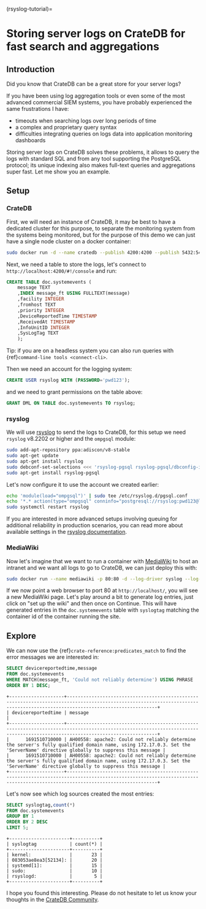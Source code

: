 (rsyslog-tutorial)=
# Storing server logs on CrateDB for fast search and aggregations

## Introduction

Did you know that CrateDB can be a great store for your server logs?

If you have been using log aggregation tools or even some of the most advanced commercial SIEM systems, you have probably experienced the same frustrations I have:

* timeouts when searching logs over long periods of time
* a complex and proprietary query syntax
* difficulties integrating queries on logs data into application monitoring dashboards

Storing server logs on CrateDB solves these problems, it allows to query the logs with standard SQL and from any tool supporting the PostgreSQL protocol; its unique indexing also makes full-text queries and aggregations super fast.
Let me show you an example.

## Setup

### CrateDB

First, we will need an instance of CrateDB, it may be best to have a dedicated cluster for this purpose, to separate the monitoring system from the systems being monitored, but for the purpose of this demo we can just have a single node cluster on a docker container:

```bash
sudo docker run -d --name cratedb --publish 4200:4200 --publish 5432:5432 --env CRATE_HEAP_SIZE=1g crate -Cdiscovery.type=single-node
```

Next, we need a table to store the logs, let's connect to `http://localhost:4200/#!/console` and run:

```sql
CREATE TABLE doc.systemevents (
	message TEXT
	,INDEX message_ft USING FULLTEXT(message)
	,facility INTEGER
	,fromhost TEXT
	,priority INTEGER
	,DeviceReportedTime TIMESTAMP
	,ReceivedAt TIMESTAMP
	,InfoUnitID INTEGER
	,SysLogTag TEXT	
	);
```
Tip: if you are on a headless system you can also run queries with {ref}`command-line tools <connect-cli>`.

Then we need an account for the logging system:

```sql
CREATE USER rsyslog WITH (PASSWORD='pwd123');
```

and we need to grant permissions on the table above:

```sql
GRANT DML ON TABLE doc.systemevents TO rsyslog;
```

### rsyslog

We will use [rsyslog](https://github.com/rsyslog/rsyslog) to send the logs to CrateDB, for this setup we need `rsyslog` v8.2202 or higher and the `ompgsql` module:

```bash
sudo add-apt-repository ppa:adiscon/v8-stable
sudo apt-get update
sudo apt-get install rsyslog
sudo debconf-set-selections <<< 'rsyslog-pgsql rsyslog-pgsql/dbconfig-install string false'
sudo apt-get install rsyslog-pgsql
```

Let's now configure it to use the account we created earlier:

```bash
echo 'module(load="ompgsql")' | sudo tee /etc/rsyslog.d/pgsql.conf
echo '*.* action(type="ompgsql" conninfo="postgresql://rsyslog:pwd123@localhost/doc")' | sudo tee -a /etc/rsyslog.d/pgsql.conf
sudo systemctl restart rsyslog
```

If you are interested in more advanced setups involving queuing for additional reliability in production scenarios, you can read more about available settings in the [rsyslog documentation](https://www.rsyslog.com/doc/v8-stable/tutorials/high_database_rate.html).

### MediaWiki

Now let's imagine that we want to run a container with [MediaWiki](https://www.mediawiki.org/wiki/MediaWiki) to host an intranet and we want all logs to go to CrateDB, we can just deploy this with:

```bash
sudo docker run --name mediawiki -p 80:80 -d --log-driver syslog --log-opt syslog-address=unixgram:///dev/log mediawiki
```

If we now point a web browser to port 80 at `http://localhost/`, you will see a new MediaWiki page.
Let's play around a bit to generate log entries, just click on "set up the wiki" and then once on Continue.
This will have generated entries in the `doc.systemevents` table with `syslogtag` matching the container id of the container running the site.


## Explore

We can now use the {ref}`crate-reference:predicates_match` to find the error messages we are interested in:

```sql
SELECT devicereportedtime,message
FROM doc.systemevents
WHERE MATCH(message_ft, 'Could not reliably determine') USING PHRASE
ORDER BY 1 DESC;
```

```text
+--------------------+-----------------------------------------------------------------------------------------------------------------------------------------------------------------------------+
| devicereportedtime | message                                                                                                                                                                     |
+--------------------+-----------------------------------------------------------------------------------------------------------------------------------------------------------------------------+
|      1691510710000 | AH00558: apache2: Could not reliably determine the server's fully qualified domain name, using 172.17.0.3. Set the 'ServerName' directive globally to suppress this message |
|      1691510710000 | AH00558: apache2: Could not reliably determine the server's fully qualified domain name, using 172.17.0.3. Set the 'ServerName' directive globally to suppress this message |
+--------------------+-----------------------------------------------------------------------------------------------------------------------------------------------------------------------------+
```

Let's now see which log sources created the most entries:

```sql
SELECT syslogtag,count(*)
FROM doc.systemevents
GROUP BY 1
ORDER BY 2 DESC
LIMIT 5;
```

```text
+----------------------+----------+
| syslogtag            | count(*) |
+----------------------+----------+
| kernel:              |       23 |
| 083053ae8ea3[52134]: |       20 |
| systemd[1]:          |       15 |
| sudo:                |       10 |
| rsyslogd:            |        5 |
+----------------------+----------+
```

I hope you found this interesting. Please do not hesitate to let us know your thoughts in the [CrateDB Community](https://community.cratedb.com/).
